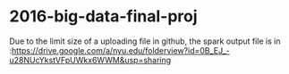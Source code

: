 # 2016-big-data-final-proj
Due to the limit size of a uploading file in github, the spark output file is in :https://drive.google.com/a/nyu.edu/folderview?id=0B_EJ_-u28NUcYkstVFpUWkx6WWM&usp=sharing

